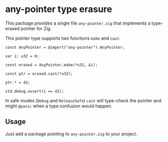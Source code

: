 # any-pointer type erasure

This package provides a single file `any-pointer.zig` that implements a type-erased pointer for Zig.

This pointer type supports two functions `make` and `cast`.

```zig
const AnyPointer = @import("any-pointer").AnyPointer;

var i: u32 = 0;

const erased = AnyPointer.make(*u32, &i);

const ptr = erased.cast(*u32);

ptr.* = 42;

std.debug.assert(i == 42);
```

In safe modes (`Debug` and `ReleaseSafe`) `cast` will type-check the pointer and might `@panic` when a type confusion would happen.

## Usage

Just add a package pointing to `any-pointer.zig` to your project.
